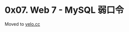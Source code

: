 # 0x07. Web 7 - MySQL 弱口令

Moved to [yelo.cc](https://yelo.cc/2019/04/18/ddctf-2019-writeups-web-7.html)
